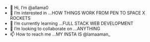 - 👋 Hi, I’m @allama0
- 👀 I’m interested in ...HOW THINGS WORK FROM PEN TO SPACE X ROCKETS
- 🌱 I’m currently learning ...FULL STACK WEB DEVELOPMENT
- 💞️ I’m looking to collaborate on ...ANYTHING 
- 📫 How to reach me ...MY INSTA IS @lamaaman_

<!---
allama0/allama0 is a ✨ special ✨ repository because its `README.md` (this file) appears on your GitHub profile.
You can click the Preview link to take a look at your changes.
--->
